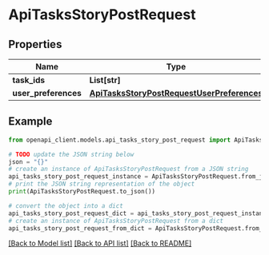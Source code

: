 # ApiTasksStoryPostRequest


## Properties

Name | Type | Description | Notes
------------ | ------------- | ------------- | -------------
**task_ids** | **List[str]** |  | 
**user_preferences** | [**ApiTasksStoryPostRequestUserPreferences**](ApiTasksStoryPostRequestUserPreferences.md) |  | [optional] 

## Example

```python
from openapi_client.models.api_tasks_story_post_request import ApiTasksStoryPostRequest

# TODO update the JSON string below
json = "{}"
# create an instance of ApiTasksStoryPostRequest from a JSON string
api_tasks_story_post_request_instance = ApiTasksStoryPostRequest.from_json(json)
# print the JSON string representation of the object
print(ApiTasksStoryPostRequest.to_json())

# convert the object into a dict
api_tasks_story_post_request_dict = api_tasks_story_post_request_instance.to_dict()
# create an instance of ApiTasksStoryPostRequest from a dict
api_tasks_story_post_request_from_dict = ApiTasksStoryPostRequest.from_dict(api_tasks_story_post_request_dict)
```
[[Back to Model list]](../README.md#documentation-for-models) [[Back to API list]](../README.md#documentation-for-api-endpoints) [[Back to README]](../README.md)


